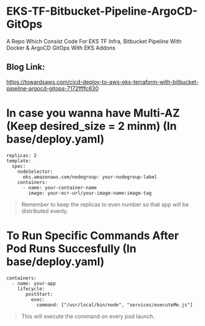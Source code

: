 # EKS-TF-Bitbucket-Pipeline-ArgoCD-GitOps
A Repo Which Consist Code For EKS TF Infra, Bitbucket Pipeline With Docker &amp; ArgoCD GitOps With EKS Addons

## Blog Link:
https://towardsaws.com/cicd-deploy-to-aws-eks-terraform-with-bitbucket-pipeline-argocd-gitops-7172ffffc630

# In case you wanna have Multi-AZ (Keep desired_size = 2 minm) (In base/deploy.yaml)
```
replicas: 2
template:
  spec:
    nodeSelector:
      eks.amazonaws.com/nodegroup: your-nodegroup-label
    containers:
      - name: your-container-name
        image: your-ecr-url/your-image-name:image-tag
```
> Remember to keep the replicas to even number so that app will be distributed evenly.

# To Run Specific Commands After Pod Runs Succesfully (In base/deploy.yaml)
```
containers:
  - name: your-app
    lifecycle:
       postStart:
         exec:
           command: ["/usr/local/bin/node", "services/executeMe.js"]
```
> This will execute the command on every pod launch.
